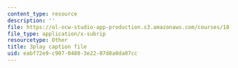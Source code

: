 ```yaml
---
content_type: resource
description: ''
file: https://ol-ocw-studio-app-production.s3.amazonaws.com/courses/18-03sc-differential-equations-fall-2011/eabf72e9c90704803e2207d8a0da07cc_zreI4HllD80.srt
file_type: application/x-subrip
resourcetype: Other
title: 3play caption file
uid: eabf72e9-c907-0480-3e22-07d8a0da07cc
---
```

